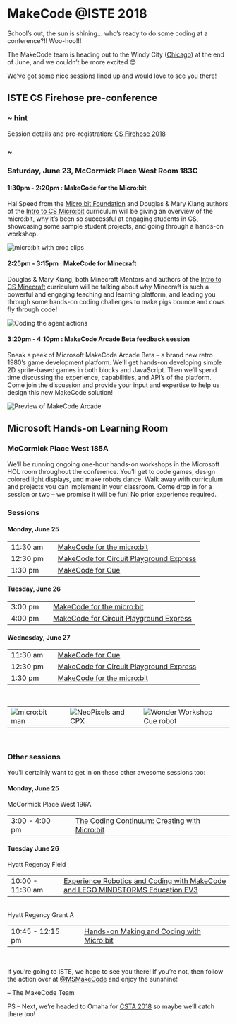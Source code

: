 # MakeCode @ISTE 2018 

School’s out, the sun is shining… who’s ready to do some coding at a conference?!! Woo-hoo!!! 

The MakeCode team is heading out to the Windy City ([Chicago](https://www.choosechicago.com/)) at the end of June, and we couldn’t be more excited 😊 

We’ve got some nice sessions lined up and would love to see you there! 

## ISTE CS Firehose pre-conference 

### ~ hint

Session details and pre-registration: [CS Firehose 2018](https://conference.iste.org/2018/program/search/detail_session.php?id=110853402)

### ~

### Saturday, June 23, McCormick Place West Room 183C

#### 1:30pm - 2:20pm : MakeCode for the Micro:bit

Hal Speed from the [Micro:bit Foundation](http://microbit.org) and Douglas & Mary Kiang authors of the [Intro to CS Micro:bit](http://aka.ms/intro2csmicrobit) curriculum will be giving an overview of the micro:bit, why it’s been so successful at engaging students in CS, showcasing some sample student projects, and going through a hands-on workshop. 

![micro:bit with croc clips](/static/blog/iste/iste-2018/microbit-crocclips.jpg)

#### 2:25pm - 3:15pm : MakeCode for Minecraft

Douglas & Mary Kiang, both Minecraft Mentors and authors of the [Intro to CS Minecraft](http://aka.ms/intro2csminecraft) curriculum will be talking about why Minecraft is such a powerful and engaging teaching and learning platform, and leading you through some hands-on coding challenges to make pigs bounce and cows fly through code!

![Coding the agent actions](/static/blog/iste/iste-2018/agent-coding.png)

#### 3:20pm - 4:10pm : MakeCode Arcade Beta feedback session

Sneak a peek of Microsoft MakeCode Arcade Beta – a brand new retro 1980’s game development platform. We’ll get hands-on developing simple 2D sprite-based games in both blocks and JavaScript. Then we’ll spend time discussing the 
experience, capabilities, and API’s of the platform. Come join the discussion and provide your input and expertise to help us design this new MakeCode solution! 

![Preview of MakeCode Arcade](/static/blog/iste/iste-2018/arcade-preview.jpg)

## Microsoft Hands-on Learning Room

### McCormick Place West 185A

We’ll be running ongoing one-hour hands-on workshops in the Microsoft HOL room throughout the conference. You’ll get to code games, design colored light displays, and make robots dance. Walk away with curriculum and projects you can implement in your classroom. Come drop in for a session or two – we promise it will be fun! No prior experience required.

### Sessions

#### Monday, June 25

| | | |
|-|-|-|
| 11:30 am | | [MakeCode for the micro:bit](https://conference.iste.org/2018/program/search/detail_session.php?id=111337642) | 
| 12:30 pm | | [MakeCode for Circuit Playground Express](https://conference.iste.org/2018/program/search/detail_session.php?id=111404770) |
| 1:30 pm | | [MakeCode for Cue](https://conference.iste.org/2018/program/search/detail_session.php?id=111337311) |


#### Tuesday, June 26

| | | |
|-|-|-|
| 3:00 pm | | [MakeCode for the micro:bit](https://conference.iste.org/2018/program/search/detail_session.php?id=111404679) |
| 4:00 pm | | [MakeCode for Circuit Playground Express](https://conference.iste.org/2018/program/search/detail_session.php?id=111404712) |

#### Wednesday, June 27

| | | |
|-|-|-|
|11:30 am | | [MakeCode for Cue](https://conference.iste.org/2018/program/search/detail_session.php?id=111337556) |
| 12:30 pm | | [MakeCode for Circuit Playground Express](https://conference.iste.org/2018/program/search/detail_session.php?id=111404793) |
| 1:30 pm | |[MakeCode for the micro:bit](https://conference.iste.org/2018/program/search/detail_session.php?id=111400421) |
<br/>

| | | | | |
|-|-|-|-|-|
| ![micro:bit man](/static/blog/iste/iste-2018/microbit-man.jpg) | | ![NeoPixels and CPX](/static/blog/iste/iste-2018/neopixels.jpg) | | ![Wonder Workshop Cue robot](/static/blog/iste/iste-2018/robot.png) | 
<br/>

### Other sessions

You'll certainly want to get in on these other awesome sessions too:

#### Monday, June 25

McCormick Place West 196A

| | | |
|-|-|-|
| 3:00 - 4:00 pm| | [The Coding Continuum: Creating with Micro:bit](https://conference.iste.org/2018/program/search/detail_session.php?id=110816010) |

#### Tuesday June 26

Hyatt Regency Field

| | | |
|-|-|-|
| 10:00 - 11:30 am | | [Experience Robotics and Coding with MakeCode and LEGO MINDSTORMS Education EV3](https://conference.iste.org/2018/program/search/detail_session.php?id=111364162) |
<br/>
Hyatt Regency Grant A

| | | |
|-|-|-|
| 10:45 - 12:15 pm | | [Hands-on Making and Coding with Micro:bit](https://conference.iste.org/2018/program/search/detail_session.php?id=110832835) |
<br/>

If you’re going to ISTE, we hope to see you there! If you’re not, then follow the action over at [@MSMakeCode](https://twitter.com/MSMakeCode) and enjoy the sunshine! 

– The MakeCode Team

PS – Next, we’re headed to Omaha for [CSTA 2018](http://www.csteachers.org/page/2018Conference) so maybe we’ll catch there too!
